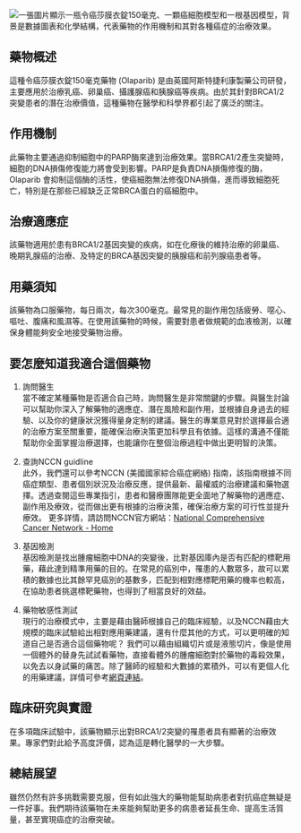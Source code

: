 ![一張圖片顯示一瓶令癌莎膜衣錠150毫克、一顆癌細胞模型和一根基因模型，背景是數據圖表和化學結構，代表藥物的作用機制和其對各種癌症的治療效果。](https://i.imgur.com/qSYeESr.jpeg)
## 藥物概述

這種令癌莎膜衣錠150毫克藥物 (Olaparib) 是由英國阿斯特捷利康製藥公司研發，主要應用於治療乳癌、卵巢癌、攝護腺癌和胰腺癌等疾病。由於其針對BRCA1/2突變患者的潛在治療價值，這種藥物在醫學和科學界都引起了廣泛的關注。

## 作用機制

此藥物主要通過抑制細胞中的PARP酶來達到治療效果。當BRCA1/2產生突變時，細胞的DNA損傷修復能力將會受到影響。PARP是負責DNA損傷修復的酶，Olaparib 會抑制這個酶的活性，使癌細胞無法修復DNA損傷，進而導致細胞死亡，特別是在那些已經缺乏正常BRCA蛋白的癌細胞中。

## 治療適應症

該藥物適用於患有BRCA1/2基因突變的疾病，如在化療後的維持治療的卵巢癌、晚期乳腺癌的治療、及特定的BRCA基因突變的胰腺癌和前列腺癌患者等。

## 用藥須知

該藥物為口服藥物，每日兩次，每次300毫克。最常見的副作用包括疲勞、噁心、嘔吐、腹痛和風濕等。在使用該藥物的時候，需要對患者做規範的血液檢測，以確保身體能夠安全地接受藥物治療。

## 要怎麼知道我適合這個藥物 

1. 詢問醫生  
當不確定某種藥物是否適合自己時，詢問醫生是非常關鍵的步驟。與醫生討論可以幫助你深入了解藥物的適應症、潛在風險和副作用，並根據自身過去的經驗、以及你的健康狀況獲得量身定制的建議。醫生的專業意見對於選擇最合適的治療方案至關重要，能確保治療決策更加科學且有依據。這樣的溝通不僅能幫助你全面掌握治療選擇，也能讓你在整個治療過程中做出更明智的決策。 

2. 查詢NCCN guidline  
此外，我們還可以參考NCCN (美國國家綜合癌症網絡) 指南，該指南根據不同癌症類型、患者個別狀況及治療反應，提供最新、最權威的治療建議和藥物選擇。透過查閱這些專業指引，患者和醫療團隊能更全面地了解藥物的適應症、副作用及療效，從而做出更有根據的治療決策，確保治療方案的可行性並提升療效。 
更多詳情，請訪問NCCN官方網站：[National Comprehensive Cancer Network - Home](https://www.nccn.org/)

3. 基因檢測  
基因檢測是找出腫瘤細胞中DNA的突變後，比對基因庫內是否有匹配的標靶用藥，藉此達到精準用藥的目的。在常見的癌別中，罹患的人數眾多，故可以累積的數據也比其餘罕見癌別的基數多，匹配到相對應標靶用藥的機率也較高，在協助患者挑選標靶藥物，也得到了相當良好的效益。 

4. 藥物敏感性測試  
現行的治療模式中，主要是藉由醫師根據自己的臨床經驗，以及NCCN藉由大規模的臨床試驗給出相對應用藥建議，還有什麼其他的方式，可以更明確的知道自己是否適合這個藥物呢？ 
我們可以藉由組織切片或是液態切片，像是使用一個體外的替身先試試看藥物，直接看體外的腫瘤細胞對於藥物的毒殺效果，以免去以身試藥的痛苦。除了醫師的經驗和大數據的累積外，可以有更個人化的用藥建議，詳情可參考[網頁連結](https://info.cancerfree.io/)。 

## 臨床研究與實證

在多項臨床試驗中，該藥物顯示出對BRCA1/2突變的罹患者具有顯著的治療效果。專家們對此給予高度評價，認為這是轉化醫學的一大步驟。

## 總結展望

雖然仍然有許多挑戰需要克服，但有如此強大的藥物能幫助病患者對抗癌症無疑是一件好事。我們期待該藥物在未來能夠幫助更多的病患者延長生命、提高生活質量，甚至實現癌症的治療突破。


